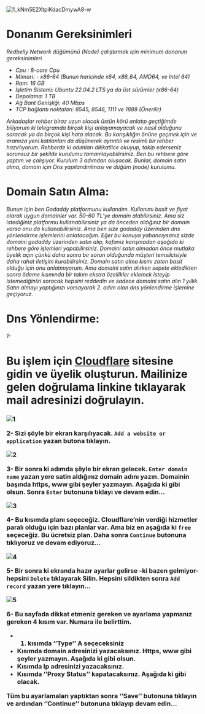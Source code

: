 ![1_kNm5E2XtpiKdacDmywA8-w](https://github.com/Lorento34/redbelly/assets/84406096/fdb0c843-b7ff-44e1-86be-a1dd0d3cc03f)

<h1>Donanım Gereksinimleri<h6>

Redbelly Network düğümünü (Node) çalıştırmak için minimum donanım gereksinimleri

- Cpu : 8-core Cpu
- Mimari: - x86-64 (Bunun haricinde x64, x86_64, AMD64, ve Intel 64)
- Ram: 16 GB
- İşletim Sistemi: Ubuntu 22.04.2 LTS ya da üst sürümler (x86-64)
- Depolama: 1 TB
- Ağ Bant Genişliği: 40 Mbps
- TCP bağlantı noktaları: 8545, 8546, 1111 ve 1888 (Önerilir)


Arkadaşlar rehber biraz uzun olacak üstün körü anlatıp geçtiğimde biliyorum ki telegramda birçok kişi anlayamayacak ve nasıl olduğunu soracak ya da birçok kişi hata alacak. Bu karışıklığın önüne geçmek için ve aramıza yeni katılanları da düşünerek ayrıntılı ve resimli bir rehber hazırlıyorum. Rehberde ki adımları dikkatlice okuyup, takip ederseniz sorunsuz bir şekilde kurulumu tamamlayabilirsiniz. Ben bu rehbere göre yaptım ve çalışıyor. Kurulum 3 adımdan oluşacak. Bunlar, domain satın alma, domain için Dns yapılandırılması ve düğüm (node) kurulumu. 


<h1>Domain Satın Alma:<h6>
Bunun için ben Godaddy platformunu kullandım. Kullanımı basit ve fiyat olarak uygun domainler var. 50-60 TL’ye domain alabilirsiniz. Ama siz istediğiniz platformu kullanabilirsiniz ya da önceden aldığınız bir domain varsa onu da kullanabilirsiniz. Ama ben size godaddy üzerinden dns yönlendirme işlemlerini anlatacağım. Eğer bu konuya yabancıysanız sizde domaini godaddy üzerinden satın alıp, kafanız karışmadan aşağıda ki rehbere göre işlemleri yapabilirsiniz. Domaini satın almadan önce mutlaka üyelik açın çünkü daha sonra bir sorun olduğunda müşteri temsilcisiyle daha rahat iletişim kurabilirsiniz. Domain satın alma kısmı zaten basit olduğu için onu anlatmıyorum. Ama domaini satın alırken sepete ekledikten sonra ödeme kısmında bir takım ekstra özellikler eklemek isteyip istemediğinizi soracak hepsini reddedin ve sadece domaini satın alın 1 yıllık. Satın almayı yaptığınızı varsayarak 2. adım olan dns yönlendirme işlemine geçiyoruz.

<h1>Dns Yönlendirme:<h6>

1- <h1>Bu işlem için <a href="https://dash.cloudflare.com/sign-up">Cloudflare</a>  sitesine gidin ve üyelik oluşturun. Mailinize gelen doğrulama linkine tıklayarak mail adresinizi doğrulayın.<h3>

![1](https://github.com/Lorento34/redbelly/assets/84406096/67acac57-f871-4846-835b-b802496fa812)

2-	Sizi şöyle bir ekran karşılıyacak. ```Add a website or application``` yazan butona tıklayın.


![2](https://github.com/Lorento34/redbelly/assets/84406096/dad248d4-43ae-40f0-b1ae-2d0a844983fb)


3-	Bir sonra ki adımda şöyle bir ekran gelecek. ```Enter domain name``` yazan yere satin aldığınız domain adını yazın. Domainin başında https, www gibi şeyler yazmayın. Aşağıda ki gibi olsun. Sonra ```Enter``` butonuna tıklayı ve devam edin…



![3](https://github.com/Lorento34/redbelly/assets/84406096/449e4065-3656-46f4-9504-28dd66bb2fe0)


4-	Bu kısımda planı seçeceğiz. Cloudflare’nin verdiği hizmetler paralı olduğu için bazı planlar var. Ama biz en aşağıda ki ```free``` seçeceğiz. Bu ücretsiz plan. Daha sonra ```Continue``` butonuna tıklıyoruz ve devam ediyoruz…



![4](https://github.com/Lorento34/redbelly/assets/84406096/49b525d3-9558-4ba7-b6fa-c706290c3b26)


5-	Bir sonra ki ekranda hazır ayarlar gelirse -ki bazen gelmiyor- hepsini ```Delete``` tıklayarak Silin. Hepsini sildikten sonra ```Add record``` yazan yere tıklayın…


![5](https://github.com/Lorento34/redbelly/assets/84406096/208dcaa7-1438-447e-9c1a-76038db184be)


6-	Bu sayfada dikkat etmeniz gereken ve ayarlama yapmanız gereken 4 kısım var. Numara ile belirttim.
-	1. kısımda ‘’Type’’ A seçeceksiniz
-	Kısımda domain adresinizi yazacaksınız. Https, www gibi şeyler yazmayın. Aşağıda ki gibi olsun.
-	Kısımda Ip adresinizi yazacaksınız.
-	Kısımda ‘’Proxy Status’’ kapatacaksınız. Aşağıda ki gibi olacak.
  
Tüm bu ayarlamaları yaptıktan sonra ‘’Save’’ butonuna tıklayın ve ardından ‘’Continue’’ butonuna tıklayıp devam edin…





